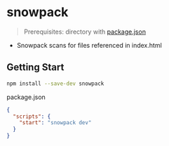 # snowpack

> Prerequisites: directory with [package.json](nodejs-package-json.md)

- Snowpack scans for files referenced in index.html

## Getting Start

```bash
npm install --save-dev snowpack
```

package.json

```json
{
  "scripts": {
    "start": "snowpack dev"
  }
}
```
